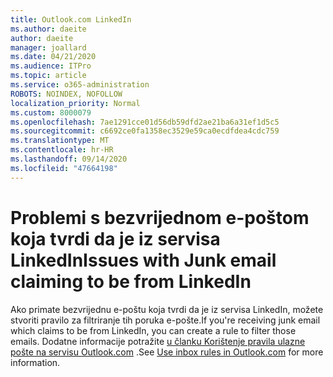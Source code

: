 ```yaml
---
title: Outlook.com LinkedIn
ms.author: daeite
author: daeite
manager: joallard
ms.date: 04/21/2020
ms.audience: ITPro
ms.topic: article
ms.service: o365-administration
ROBOTS: NOINDEX, NOFOLLOW
localization_priority: Normal
ms.custom: 8000079
ms.openlocfilehash: 7ae1291cce01d56db59dfd2ae21ba6a31ef1d5c5
ms.sourcegitcommit: c6692ce0fa1358ec3529e59ca0ecdfdea4cdc759
ms.translationtype: MT
ms.contentlocale: hr-HR
ms.lasthandoff: 09/14/2020
ms.locfileid: "47664198"
---
```

# <a name="issues-with-junk-email-claiming-to-be-from-linkedin"></a><span data-ttu-id="7d853-102">Problemi s bezvrijednom e-poštom koja tvrdi da je iz servisa LinkedIn</span><span class="sxs-lookup"><span data-stu-id="7d853-102">Issues with Junk email claiming to be from LinkedIn</span></span>

<span data-ttu-id="7d853-103">Ako primate bezvrijednu e-poštu koja tvrdi da je iz servisa LinkedIn, možete stvoriti pravilo za filtriranje tih poruka e-pošte.</span><span class="sxs-lookup"><span data-stu-id="7d853-103">If you're receiving junk email which claims to be from LinkedIn, you can create a rule to filter those emails.</span></span>
<span data-ttu-id="7d853-104">Dodatne informacije potražite [u članku Korištenje pravila ulazne pošte na servisu Outlook.com](https://aka.ms/OutlookComInboxRules) .</span><span class="sxs-lookup"><span data-stu-id="7d853-104">See [Use inbox rules in Outlook.com](https://aka.ms/OutlookComInboxRules) for more information.</span></span>


